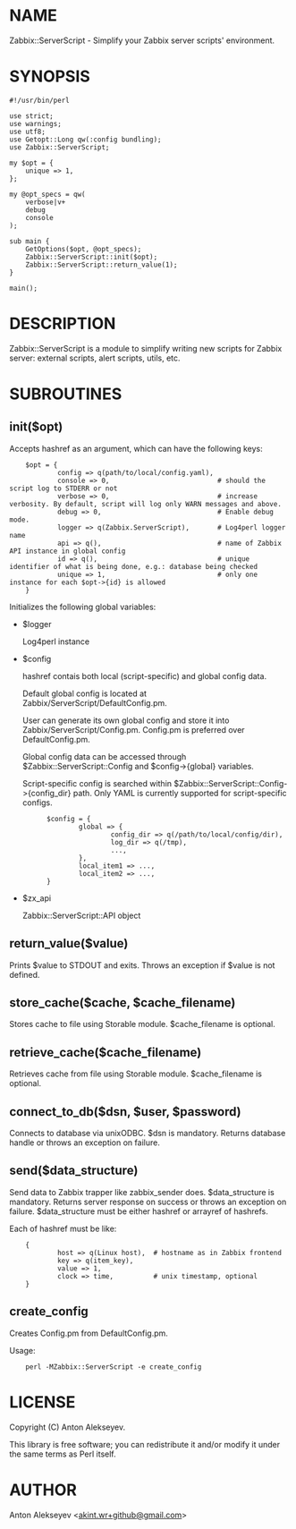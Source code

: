 # NAME

Zabbix::ServerScript - Simplify your Zabbix server scripts' environment.

# SYNOPSIS

    #!/usr/bin/perl
    
    use strict;
    use warnings;
    use utf8;
    use Getopt::Long qw(:config bundling);
    use Zabbix::ServerScript;
    
    my $opt = {
        unique => 1,
    };
    
    my @opt_specs = qw(
        verbose|v+
        debug
        console
    );
    
    sub main {
        GetOptions($opt, @opt_specs);
        Zabbix::ServerScript::init($opt);
        Zabbix::ServerScript::return_value(1);
    }

    main();

# DESCRIPTION

Zabbix::ServerScript is a module to simplify writing new scripts for Zabbix server: external scripts, alert scripts, utils, etc.

# SUBROUTINES

## init($opt)

Accepts hashref as an argument, which can have the following keys:

        $opt = {
                config => q(path/to/local/config.yaml),
                console => 0,                           # should the script log to STDERR or not
                verbose => 0,                           # increase verbosity. By default, script will log only WARN messages and above.
                debug => 0,                             # Enable debug mode.
                logger => q(Zabbix.ServerScript),       # Log4perl logger name
                api => q(),                             # name of Zabbix API instance in global config
                id => q(),                              # unique identifier of what is being done, e.g.: database being checked
                unique => 1,                            # only one instance for each $opt->{id} is allowed
        }

Initializes the following global variables: 

- $logger

    Log4perl instance

- $config 

    hashref contais both local (script-specific) and global config data.

    Default global config is located at Zabbix/ServerScript/DefaultConfig.pm.

    User can generate its own global config and store it into Zabbix/ServerScript/Config.pm. Config.pm is preferred over DefaultConfig.pm.

    Global config data can be accessed through $Zabbix::ServerScript::Config and $config->{global} variables.

    Script-specific config is searched within $Zabbix::ServerScript::Config->{config\_dir} path. Only YAML is currently supported for script-specific configs.

            $config = {
                    global => {
                            config_dir => q(/path/to/local/config/dir),
                            log_dir => q(/tmp),
                            ...,
                    },
                    local_item1 => ...,
                    local_item2 => ...,
            }

- $zx\_api

    Zabbix::ServerScript::API object

## return\_value($value)

Prints $value to STDOUT and exits. Throws an exception if $value is not defined.

## store\_cache($cache, $cache\_filename)

Stores cache to file using Storable module. $cache\_filename is optional.

## retrieve\_cache($cache\_filename)

Retrieves cache from file using Storable module. $cache\_filename is optional.

## connect\_to\_db($dsn, $user, $password)

Connects to database via unixODBC. $dsn is mandatory.
Returns database handle or throws an exception on failure.

## send($data\_structure)

Send data to Zabbix trapper like zabbix\_sender does. $data\_structure is mandatory.
Returns server response on success or throws an exception on failure.
$data\_structure must be either hashref or arrayref of hashrefs.

Each of hashref must be like:

        {
                host => q(Linux host),  # hostname as in Zabbix frontend
                key => q(item_key),
                value => 1,
                clock => time,          # unix timestamp, optional
        }

## create\_config

Creates Config.pm from DefaultConfig.pm.

Usage:

        perl -MZabbix::ServerScript -e create_config

# LICENSE

Copyright (C) Anton Alekseyev.

This library is free software; you can redistribute it and/or modify
it under the same terms as Perl itself.

# AUTHOR

Anton Alekseyev &lt;akint.wr+github@gmail.com>
